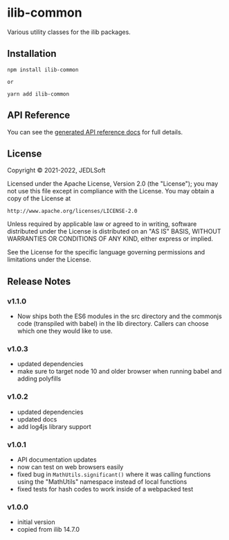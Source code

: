 # ilib-common

Various utility classes for the ilib packages.

## Installation

```
npm install ilib-common

or

yarn add ilib-common
```

## API Reference

You can see the [generated API reference docs](./docs/ilibCommon.md)
for full details.

## License

Copyright © 2021-2022, JEDLSoft

Licensed under the Apache License, Version 2.0 (the "License");
you may not use this file except in compliance with the License.
You may obtain a copy of the License at

    http://www.apache.org/licenses/LICENSE-2.0

Unless required by applicable law or agreed to in writing, software
distributed under the License is distributed on an "AS IS" BASIS,
WITHOUT WARRANTIES OR CONDITIONS OF ANY KIND, either express or implied.

See the License for the specific language governing permissions and
limitations under the License.

## Release Notes

### v1.1.0

* Now ships both the ES6 modules in the src directory and the commonjs code
  (transpiled with babel) in the lib directory. Callers can choose which one
  they would like to use.

### v1.0.3

* updated dependencies
* make sure to target node 10 and older browser when running babel and adding
  polyfills

### v1.0.2

* updated dependencies
* updated docs
* add log4js library support

### v1.0.1

- API documentation updates
- now can test on web browsers easily
- fixed bug in `MathUtils.significant()` where it was calling functions
  using the "MathUtils" namespace instead of local functions
- fixed tests for hash codes to work inside of a webpacked test

### v1.0.0

- initial version
- copied from ilib 14.7.0